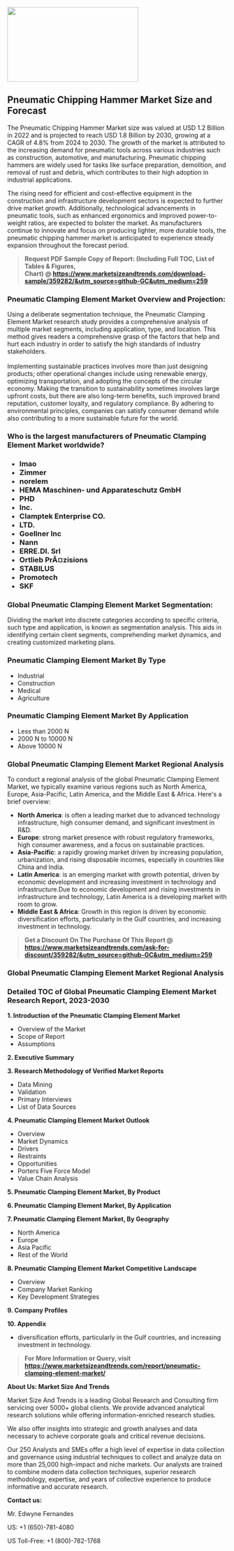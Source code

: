<p><img class="alignnone size-medium wp-image-20088" src="https://ffe5etoiles.com/wp-content/uploads/2024/12/MST1-300x171.png" alt="" width="300" height="171" /></p><h2>Pneumatic Chipping Hammer Market Size and Forecast</h2><p>The Pneumatic Chipping Hammer Market size was valued at USD 1.2 Billion in 2022 and is projected to reach USD 1.8 Billion by 2030, growing at a CAGR of 4.8% from 2024 to 2030. The growth of the market is attributed to the increasing demand for pneumatic tools across various industries such as construction, automotive, and manufacturing. Pneumatic chipping hammers are widely used for tasks like surface preparation, demolition, and removal of rust and debris, which contributes to their high adoption in industrial applications.</p><p>The rising need for efficient and cost-effective equipment in the construction and infrastructure development sectors is expected to further drive market growth. Additionally, technological advancements in pneumatic tools, such as enhanced ergonomics and improved power-to-weight ratios, are expected to bolster the market. As manufacturers continue to innovate and focus on producing lighter, more durable tools, the pneumatic chipping hammer market is anticipated to experience steady expansion throughout the forecast period.</p></p><blockquote id="" class=""><strong>Request PDF Sample Copy of Report: (Including Full TOC, List of Tables &amp; Figures, Chart)&nbsp;@&nbsp;<strong><a href="https://www.marketsizeandtrends.com/download-sample/359282/&utm_source=github-GC&utm_medium=259" target="_blank">https://www.marketsizeandtrends.com/download-sample/359282/&utm_source=github-GC&utm_medium=259</a></strong></strong></blockquote><h3 id="" class="">Pneumatic Clamping Element Market&nbsp;Overview and Projection:</h3><p id="" class="">Using a deliberate segmentation technique, the Pneumatic Clamping Element Market research study provides a comprehensive analysis of multiple market segments, including application, type, and location. This method gives readers a comprehensive grasp of the factors that help and hurt each industry in order to satisfy the high standards of industry stakeholders. <br /> <br />Implementing sustainable practices involves more than just designing products; other operational changes include using renewable energy, optimizing transportation, and adopting the concepts of the circular economy. Making the transition to sustainability sometimes involves large upfront costs, but there are also long-term benefits, such improved brand reputation, customer loyalty, and regulatory compliance. By adhering to environmental principles, companies can satisfy consumer demand while also contributing to a more sustainable future for the world.</p><h3 id="" class="">Who is the largest manufacturers of&nbsp;Pneumatic Clamping Element Market worldwide?</h3><h3 class=""><p><ul><li>Imao </li><li> Zimmer </li><li> norelem </li><li> HEMA Maschinen- und Apparateschutz GmbH </li><li> PHD </li><li> Inc. </li><li> Clamptek Enterprise CO. </li><li> LTD. </li><li> Goellner Inc </li><li> Nann </li><li> ERRE.DI. Srl </li><li> Ortlieb PrÃ¤zisions </li><li> STABILUS </li><li> Promotech </li><li> SKF</li></ul></p></h3><h3 id="" class="">Global&nbsp;Pneumatic Clamping Element Market Segmentation:</h3><p id="" class="">Dividing the market into discrete categories according to specific criteria, such type and application, is known as segmentation analysis. This aids in identifying certain client segments, comprehending market dynamics, and creating customized marketing plans.</p><h3 id="" class="">Pneumatic Clamping Element Market&nbsp;By Type</h3><p><p><ul><li>Industrial</li><li> Construction</li><li> Medical</li><li> Agriculture</p></li></ul></p></p><h3 id="" class="">Pneumatic Clamping Element Market&nbsp;By Application</h3><p class=""><p><ul><li>Less than 2000 N</li><li> 2000 N to 10000 N</li><li> Above 10000 N</li></ul></p></p><h3 id="" class="">Global Pneumatic Clamping Element Market Regional Analysis</h3><p id="" class="">To conduct a regional analysis of the global Pneumatic Clamping Element Market, we typically examine various regions such as North America, Europe, Asia-Pacific, Latin America, and the Middle East &amp; Africa. Here's a brief overview:</p><ul><li><strong>North America</strong>: is often a leading market due to advanced technology infrastructure, high consumer demand, and significant investment in R&amp;D.</li><li><strong>Europe</strong>: strong market presence with robust regulatory frameworks, high consumer awareness, and a focus on sustainable practices.</li><li><strong>Asia-Pacific</strong>: a rapidly growing market driven by increasing population, urbanization, and rising disposable incomes, especially in countries like China and India.</li><li><strong>Latin America</strong>: is an emerging market with growth potential, driven by economic development and increasing investment in technology and infrastructure.Due to economic development and rising investments in infrastructure and technology, Latin America is a developing market with room to grow.</li><li><strong>Middle East &amp; Africa</strong>: Growth in this region is driven by economic diversification efforts, particularly in the Gulf countries, and increasing investment in technology.</li></ul><blockquote id="" class=""><strong>Get a Discount On The Purchase Of This Report @ <strong><a href="https://www.marketsizeandtrends.com/ask-for-discount/359282/&utm_source=github-GC&utm_medium=259" target="_blank">https://www.marketsizeandtrends.com/ask-for-discount/359282/&utm_source=github-GC&utm_medium=259</a></strong></strong></blockquote><h3 id="" class="">Global Pneumatic Clamping Element Market Regional Analysis</h3><h3 id="" class="">Detailed TOC of Global Pneumatic Clamping Element Market Research Report, 2023-2030</h3><p id="" class=""><strong>1. Introduction of the Pneumatic Clamping Element Market</strong></p><ul><li>Overview of the Market</li><li>Scope of Report</li><li>Assumptions</li></ul><p id="" class=""><strong>2. Executive Summary</strong></p><p id="" class=""><strong>3. Research Methodology of Verified Market Reports</strong></p><ul><li>Data Mining</li><li>Validation</li><li>Primary Interviews</li><li>List of Data Sources</li></ul><p id="" class=""><strong>4. Pneumatic Clamping Element Market Outlook</strong></p><ul><li>Overview</li><li>Market Dynamics</li><li>Drivers</li><li>Restraints</li><li>Opportunities</li><li>Porters Five Force Model</li><li>Value Chain Analysis</li></ul><p id="" class=""><strong>5. Pneumatic Clamping Element Market, By Product</strong></p><p id="" class=""><strong>6. Pneumatic Clamping Element Market, By Application</strong></p><p id="" class=""><strong>7. Pneumatic Clamping Element Market, By Geography</strong></p><ul><li>North America</li><li>Europe</li><li>Asia Pacific</li><li>Rest of the World</li></ul><p id="" class=""><strong>8. Pneumatic Clamping Element Market Competitive Landscape</strong></p><ul><li>Overview</li><li>Company Market Ranking</li><li>Key Development Strategies</li></ul><p id="" class=""><strong>9. Company Profiles</strong></p><p id="" class=""><strong>10. Appendix</strong></p><ul><li>diversification efforts, particularly in the Gulf countries, and increasing investment in technology.</li></ul><blockquote id="" class=""><strong>For More Information or Query, visit <strong><strong><a href="https://www.marketsizeandtrends.com/report/pneumatic-clamping-element-market/" target="_blank">https://www.marketsizeandtrends.com/report/pneumatic-clamping-element-market/</a></strong></strong></strong></blockquote><p id="" class=""><strong>About Us: Market Size And Trends</strong></p><p id="" class="">Market Size And Trends is a leading Global Research and Consulting firm servicing over 5000+ global clients. We provide advanced analytical research solutions while offering information-enriched research studies.</p><p id="" class="">We also offer insights into strategic and growth analyses and data necessary to achieve corporate goals and critical revenue decisions.</p><p id="" class="">Our 250 Analysts and SMEs offer a high level of expertise in data collection and governance using industrial techniques to collect and analyze data on more than 25,000 high-impact and niche markets. Our analysts are trained to combine modern data collection techniques, superior research methodology, expertise, and years of collective experience to produce informative and accurate research.</p><p id="" class=""><strong>Contact us:</strong></p><p id="" class="">Mr. Edwyne Fernandes</p><p id="" class="">US: +1 (650)-781-4080</p><p id="" class="">US Toll-Free: +1 (800)-782-1768</p>
